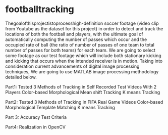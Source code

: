 # footballtracking
Thegoalofthisprojectistoprocesshigh-definition soccer footage (video clip from Youtube as the dataset for this project) in order to detect and track the locations of both the football and players, with the ultimate goal of automatically computing the number of passes which occur and the occupied rate of ball (the ratio of number of passes of one team to total number of passes for both teams) for each team. We are going to select some footage as our test footage which will include both stationary kicking and kicking that occurs when the intended receiver is in motion. Taking into consideration current advancements of digital image processing techniques, We are going to use MATLAB image processing methodology detailed below. 

Part1: Tested 3 Methods of Tracking in Self Recorded Test Videos With 2 Players
Color-based Morphological
Mean shift Tracking
K means Tracking

Part2: Tested 3 Methods of Tracking in FIFA Real Game Videos
Color-based Morphological
Template Matching
K means Tracking

Part 3: Accuracy Test Criteria

Part4: Realization in OpenCV
